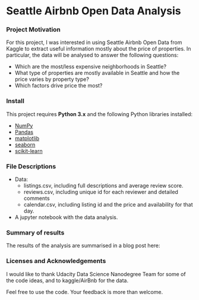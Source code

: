 # Seattle Airbnb Open Data Analysis


### Project Motivation
For this project, I was interested in using Seattle Airbnb Open Data from Kaggle to extract useful information mostly about the price of properties. In particular, the data will be analysed to answer the following questions:

- Which are the most/less expensive neighborhoods in Seattle?
- What type of properties are mostly available in Seattle and how the price varies by property type?
- Which factors drive price the most?

### Install

This project requires **Python 3.x** and the following Python libraries installed:

- [NumPy](http://www.numpy.org/)
- [Pandas](http://pandas.pydata.org)
- [matplotlib](http://matplotlib.org/)
- [seaborn](https://seaborn.pydata.org/)
- [scikit-learn](http://scikit-learn.org/stable/)

### File Descriptions

- Data:
    - listings.csv, including full descriptions and average review score.
    - reviews.csv, including unique id for each reviewer and detailed comments
	- calendar.csv, including listing id and the price and availability for that day.
- A jupyter notebook with the data analysis.

### Summary of results
The results of the analysis are summarised in a blog post here: []()

### Licenses and Acknowledgements
I would like to thank Udacity Data Science Nanodegree Team for some of the code ideas, and to kaggle/AirBnb for the data.

Feel free to use the code. Your feedback is more than welcome.